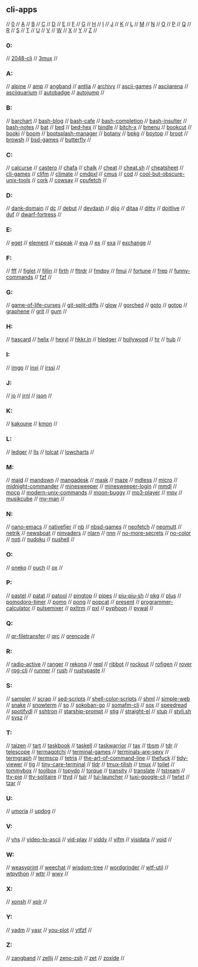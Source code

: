 ## cli-apps

// [0](#0) // [A](#a) // [B](#b) // [C](#c) // [D](#d) // [E](#e) // [F](#f) // [G](#g)
// [H](#h) // [I](#i) // [J](#j) // [K](#k) // [L](#l) // [M](#m) // [N](#n) // [O](#o)
// [P](#p) // [Q](#q) // [R](#r) // [S](#s) // [T](#t) // [U](#u) // [V](#v) // [W](#w)
// [X](#x) // [Y](#y) // [Z](#z) //

### 0:
// [2048-cli](https://github.com/tiehuis/2048-cli)
// [3mux](https://github.com/aaronjanse/3mux)
//

### A:
// [alpine](http://alpine.x10host.com/alpine/)
// [amp](https://github.com/jmacdonald/amp)
// [angband](https://rephial.org/)
// [antlia](https://git.tilde.institute/andinus/antlia)
// [archivy](https://github.com/archivy/archivy)
// [ascii-games](https://github.com/ligurio/awesome-ttygames)
// [asciiarena](https://github.com/lemunozm/asciiarena)
// [asciiquarium](https://robobunny.com/projects/asciiquarium/)
// [autobadge](https://github.com/deep5050/autobadge)
// [autojump](https://github.com/wting/autojump)
//

### B:
// [barchart](https://github.com/TurkeyMcMac/barchart)
// [bash-blog](https://github.com/cfenollosa/bashblog)
// [bash-cafe](https://github.com/lucaswhitaker22/bash_cafe)
// [bash-completion](https://github.com/scop/bash-completion)
// [bash-insulter](https://gitlab.com/dwt1/bash-insulter)
// [bash-notes](https://github.com/dbluhm/bash-notes)
// [bat](https://github.com/sharkdp/bat)
// [bed](https://github.com/trvv/bed)
// [bed-hex](https://github.com/itchyny/bed)
// [bindle](https://github.com/xwmx/bindle)
// [bitch-x](http://bitchx.sourceforge.net/)
// [bmenu](https://github.com/bartobri/bmenu)
// [bookcut](https://github.com/costis94/bookcut)
// [booki](https://github.com/winsbe01/booki)
// [boom](https://zachholman.com/boom)
// [bootsplash-manager](https://forum.manjaro.org/t/manjaro-bootsplash-manager/52386)
// [botany](https://github.com/jifunks/botany)
// [bpkg](https://github.com/bpkg/bpkg)
// [bpytop](https://github.com/aristocratos/bpytop)
// [broot](https://github.com/Canop/broot)
// [browsh](https://www.brow.sh/)
// [bsd-games](gopher://cyber.dabamos.de/0/text/bsdgames.txt)
// [butterfly](https://github.com/paradoxxxzero/butterfly)
//

### C:
// [calcurse](https://calcurse.org/)
// [castero](https://github.com/xgi/castero)
// [chafa](https://github.com/hpjansson/chafa)
// [chalk](https://tildegit.org/sloum/chalk)
// [cheat](https://github.com/cheat/cheat)
// [cheat.sh](https://github.com/chubin/cheat.sh)
// [cheatsheet](https://github.com/atlasamerican/cheatsheet)
// [cli-games](https://github.com/salif/cli-games)
// [clifm](https://github.com/leo-arch/clifm)
// [climate](https://github.com/adtac/climate)
// [cmdpxl](https://github.com/knosmos/cmdpxl)
// [cmus](https://github.com/cmus/cmus)
// [cod](https://github.com/dim-an/cod)
// [cool-but-obscure-unix-tools](https://kkovacs.eu/cool-but-obscure-unix-tools)
// [cork](https://github.com/RedDocMD/cork)
// [cowsay](https://github.com/piuccio/cowsay)
// [cpufetch](https://github.com/Dr-Noob/cpufetch)
//

### D:
// [dank-domain](https://github.com/theflyingape/dankdomain)
// [dc](https://en.wikipedia.org/wiki/Dc_(computer_program))
// [debut](https://github.com/tombasche/debut)
// [devdash](https://github.com/Phantas0s/devdash)
// [dijo](https://github.com/NerdyPepper/dijo)
// [ditaa](http://ditaa.sourceforge.net/)
// [ditty](https://code.rocketnine.space/tslocum/ditty)
// [doitlive](https://github.com/sloria/doitlive)
// [duf](https://github.com/muesli/duf)
// [dwarf-fortress](http://www.bay12games.com/dwarves/)
//

### E:
// [eget](https://github.com/zyedidia/eget)
// [element](https://github.com/gennaro-tedesco/element)
// [espeak](http://espeak.sourceforge.net/)
// [eva](https://github.com/nerdypepper/eva)
// [ex](https://gist.github.com/errrzarrr/9189d0ec442e4502d745abe103d6e43a)
// [exa](https://the.exa.website/)
// [exchange](https://github.com/zyzzyxdonta/exchange)
//

### F:
// [fff](https://github.com/dylanaraps/fff)
// [figlet](https://www.npmjs.com/package/figlet)
// [fillin](https://github.com/itchyny/fillin)
// [firth](https://wiki.xxiivv.com/site/firth.html)
// [fltrdr](https://github.com/octobanana/fltrdr)
// [fmdpy](https://github.com/Liupold/fmdpy)
// [fmui](https://github.com/seebye/fmui)
// [fortune](https://gist.github.com/zlorb/4a3eff8981fcec8ca1c7)
// [frep](https://github.com/subchen/frep)
// [funny-commands](https://www.tecmint.com/20-funny-commands-of-linux-or-linux-is-fun-in-terminal/)
// [fzf](https://github.com/junegunn/fzf/)
//

### G:
// [game-of-life-curses](https://github.com/kirpichik/GameOfLife-Curses)
// [git-split-diffs](https://github.com/banga/git-split-diffs)
// [glow](https://github.com/charmbracelet/glow)
// [gorched](https://github.com/zladovan/gorched)
// [goto](https://github.com/iridakos/goto)
// [gotop](https://github.com/cjbassi/gotop)
// [graphene](https://github.com/atsepkov/Graphene)
// [grit](https://github.com/climech/grit)
// [gum](https://github.com/charmbracelet/gum)
//

### H:
// [hascard](https://github.com/Yvee1/hascard)
// [helix](https://helix-editor.com/)
// [hexyl](https://github.com/sharkdp/hexyl)
// [hkkr.in](https://github.com/NalinPlad/hkkr.in)
// [hledger](https://hledger.org/)
// [hollywood](https://github.com/dustinkirkland/hollywood)
// [hr](https://github.com/LuRsT/hr)
// [hub](https://hub.github.com/)
//

### I:
// [imgp](https://github.com/jarun/imgp)
// [inxi](https://smxi.org/docs/inxi.htm)
// [irssi](https://irssi.org/download/)
//

### J:
// [jo](https://github.com/jpmens/jo)
// [jrnl](https://jrnl.sh/en/stable/)
// [json](https://github.com/ArthurSonzogni/json-tui)
//

### K:
// [kakoune](http://kakoune.org/)
// [kmon](https://github.com/orhun/kmon)
//

### L:
// [ledger](https://www.ledger-cli.org/)
// [lls](https://github.com/catatsuy/lls)
// [lolcat](https://github.com/busyloop/lolcat)
// [lowcharts](https://github.com/juan-leon/lowcharts/)
//

### M:
// [maid](https://github.com/egoist/maid)
// [mandown](https://github.com/Titor8115/mandown)
// [mangadesk](https://github.com/darylhjd/mangadesk)
// [mask](https://github.com/jakedeichert/mask)
// [maze](https://github.com/itchyny/maze)
// [mdless](https://github.com/ttscoff/mdless)
// [micro](https://github.com/zyedidia/micro)
// [midnight-commander](https://midnight-commander.org/)
// [minesweeper](https://github.com/unknownblueguy6/MineSweeper)
// [minesweeper-login](https://github.com/OGoodness/Minesweeper-Login)
// [mmdl](https://github.com/techboy-coder/mmdl)
// [mocp](https://github.com/jonsafari/mocp)
// [modern-unix-commands](https://github.com/ibraheemdev/modern-unix)
// [moon-buggy](https://www.seehuhn.de/pages/moon-buggy)
// [mp3-player](http://www.mp3blaster.org/)
// [mpv](https://mpv.io/)
// [musikcube](https://musikcube.com/)
// [my-man](https://myman.sourceforge.io/)
//

### N:
// [nano-emacs](https://github.com/rougier/nano-emacs)
// [nativefier](https://github.com/nativefier/nativefier)
// [nb](https://github.com/xwmx/nb)
// [nbsd-games](https://github.com/abakh/nbsdgames)
// [neofetch](https://github.com/dylanaraps/neofetch)
// [neomutt](https://neomutt.org/)
// [netrik](http://netrik.sourceforge.net/)
// [newsboat](https://newsboat.org/)
// [ninvaders](http://ninvaders.sourceforge.net/)
// [nlarn](https://nlarn.github.io/)
// [nnn](https://github.com/jarun/nnn)
// [no-more-secrets](https://github.com/bartobri/no-more-secrets)
// [no-color](https://no-color.org/)
// [noti](https://github.com/variadico/noti)
// [nudoku](https://github.com/jubalh/nudoku)
// [nushell](https://github.com/nushell/nushell)
//

### O:
// [oneko](http://www.daidouji.com/oneko/)
// [ouch](https://github.com/vrmiguel/ouch)
// [ox](https://github.com/curlpipe/ox)
//

### P:
// [pastel](https://github.com/sharkdp/pastel)
// [patat](https://github.com/jaspervdj/patat)
// [patool](http://wummel.github.io/patool/)
// [pingtop](https://github.com/laixintao/pingtop)
// [pipes](https://github.com/pipeseroni/pipes.sh)
// [piu-piu-sh](https://github.com/vaniacer/piu-piu-SH)
// [pkg](https://github.com/vercel/pkg)
// [plus](https://github.com/NalinPlad/plus)
// [pomodoro-timer](https://github.com/Neeveshs/Pomodoro-Timer)
// [pomo](https://github.com/sayanarijit/pomo)
// [pong](https://crates.io/crates/pong-cli)
// [popcat](https://github.com/eggplants/popcat)
// [present](https://github.com/vinayak-mehta/present)
// [programmer-calculator](https://github.com/alt-romes/programmer-calculator)
// [pulsemixer](https://github.com/GeorgeFilipkin/pulsemixer)
// [pxltrm](https://github.com/dylanaraps/pxltrm)
// [pxl](https://github.com/ichinaski/pxl)
// [pyphoon](https://github.com/chubin/pyphoon)
// [pywal](https://github.com/dylanaraps/pywal)
//

### Q:
// [qr-filetransfer](https://github.com/sdushantha/qr-filetransfer)
// [qrc](https://github.com/fumiyas/qrc)
// [qrencode](https://fukuchi.org/works/qrencode/)
//

### R:
// [radio-active](https://github.com/deep5050/radio-active)
// [ranger](https://github.com/ranger/ranger)
// [rekonq](https://github.com/ivan-avalos/rekonq)
// [repl](https://github.com/repl-cli/REPL)
// [ribbot](https://github.com/HoangTuan110/ribbot)
// [rockout](https://www.matthewgraybosch.com/unix/rockout/)
// [rofigen](https://github.com/losoliveirasilva/rofigen)
// [rover](https://github.com/lecram/rover)
// [rpg-cli](https://github.com/facundoolano/rpg-cli)
// [runner](https://github.com/stylemistake/runner)
// [rush](https://github.com/DannyBen/rush-cli)
// [rustypaste](https://github.com/orhun/rustypaste)
//

### S:
// [sampler](https://github.com/sqshq/sampler)
// [scrap](https://github.com/thijsvanommen/scrap)
// [sed-scripts](https://github.com/aureliojargas/sed-scripts)
// [shell-color-scripts](https://gitlab.com/dwt1/shell-color-scripts)
// [shml](https://odb.github.io/shml/)
// [simple-web](https://github.com/Darkempire78/SimpleWeb)
// [snake](https://github.com/samtay/snake)
// [snowterm](https://github.com/valignatev/python-snowterm)
// [so](https://github.com/samtay/so)
// [sokoban-go](https://github.com/tristangoossens/sokoban-go)
// [somafm-cli](https://github.com/rockymadden/somafm-cli)
// [sox](http://sox.sourceforge.net/)
// [speedread](https://github.com/pasky/speedread)
// [spotifydl](https://github.com/SwapnilSoni1999/spotify-dl)
// [sshtron](https://github.com/zachlatta/sshtron)
// [starship-prompt](https://starship.rs/)
// [stig](https://github.com/octobanana/stig)
// [straight-el](https://github.com/raxod502/straight.el)
// [stup](https://github.com/iridakos/stup)
// [styli.sh](https://github.com/thevinter/styli.sh)
// [sysz](https://github.com/joehillen/sysz)
//

### T:
// [taizen](https://github.com/NerdyPepper/taizen)
// [tart](https://github.com/jtdaugherty/tart)
// [taskbook](https://github.com/klaussinani/taskbook)
// [taskell](https://taskell.app/)
// [taskwarrior](https://taskwarrior.org/)
// [tax](https://github.com/netgusto/tax)
// [tbsm](http://loh-tar.github.io/tbsm/)
// [tdr](https://github.com/Z5483/tdr)
// [telescope](https://telescope.omarpolo.com/)
// [termagotchi](https://github.com/trevarj/termagotchi)
// [terminal-games](https://github.com/topics/terminal-game)
// [terminals-are-sexy](https://terminalsare.sexy/)
// [termgraph](https://github.com/mkaz/termgraph)
// [termscp](https://veeso.github.io/termscp/)
// [tetris](https://github.com/samtay/tetris)
// [the-art-of-command-line](https://github.com/jlevy/the-art-of-command-line)
// [thefuck](https://github.com/nvbn/thefuck)
// [tidy-viewer](https://github.com/alexhallam/tv)
// [tig](https://jonas.github.io/tig/)
// [tiny-care-terminal](https://github.com/notwaldorf/tiny-care-terminal)
// [tldr](https://github.com/tldr-pages/tldr)
// [tmux-tilish](https://github.com/jabirali/tmux-tilish)
// [tmux](https://github.com/tmux/tmux)
// [toilet](http://caca.zoy.org/wiki/toilet)
// [tommybox](https://github.com/xnbox/tommybox)
// [toolbox](https://github.com/puxplaying/toolbox/)
// [topydo](https://github.com/topydo/topydo)
// [torque](https://github.com/dylanaraps/torque)
// [transity](https://github.com/feramhq/transity)
// [translate](https://github.com/soimort/translate-shell)
// [tstream](https://github.com/qnkhuat/tstream)
// [tty-pie](https://github.com/piotrmurach/tty-pie)
// [tty-solitaire](https://github.com/mpereira/tty-solitaire)
// [ttyd](https://github.com/tsl0922/ttyd)
// [tuir](https://gitlab.com/ajak/tuir)
// [tui-launcher](https://github.com/FiXato/tui_launcher)
// [tuxi-google-cli](https://github.com/Bugswriter/tuxi)
// [twtxt](https://github.com/buckket/twtxt)
// [tzar](https://github.com/DanielVZ96/tzar)
//

### U:
// [umoria](https://umoria.org/)
// [updog](https://github.com/sc0tfree/updog)
//

### V:
// [vhs](https://github.com/charmbracelet/vhs)
// [video-to-ascii](https://github.com/joelibaceta/video-to-ascii)
// [vid-play](https://github.com/lomnom/VidPlay)
// [viddy](https://github.com/sachaos/viddy)
// [vifm](https://github.com/vifm/vifm)
// [visidata](https://www.visidata.org/)
// [void](https://github.com/void-rs/void)
//

### W:
// [weasyprint](https://weasyprint.org/)
// [weechat](https://weechat.org/)
// [wisdom-tree](https://github.com/HACKER097/wisdom-tree)
// [wordgrinder](http://cowlark.com/wordgrinder/)
// [wtf-util](https://github.com/wtfutil/wtf)
// [wtpython](https://github.com/what-the-python/wtpython)
// [wttr](http://wttr.in/)
// [wwy](https://github.com/clieg/wwy)
//

### X:
// [xonsh](https://xon.sh/)
// [xplr](https://github.com/sayanarijit/xplr)
//

### Y:
// [yadm](https://github.com/TheLocehiliosan/yadm)
// [yasr](http://yasr.sourceforge.net/)
// [you-plot](https://github.com/red-data-tools/YouPlot)
// [ytfzf](https://github.com/pystardust/ytfzf)
//

### Z:
// [zangband](http://www.zangband.org/)
// [zellij](https://github.com/zellij-org/zellij)
// [zeno-zsh](https://github.com/yuki-yano/zeno.zsh)
// [zet](https://github.com/yarrow/zet)
// [zoxide](https://github.com/ajeetdsouza/zoxide)
// 

